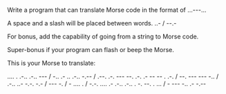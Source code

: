 Write a program that can translate Morse code in the format of ...---...

A space and a slash will be placed between words.   ..- / --.-

For bonus, add the capability of going from a string to Morse code.

Super-bonus if your program can flash or beep the Morse.

This is your Morse to translate:

.... . .-.. .-.. --- / -.. .- .. .-.. -.-- / .--. .-. --- --. .-. .- -- -- . .-. / --. --- --- -.. / .-.. ..- -.-. -.- / --- -. / - .... . / -.-. .... .- .-.. .-.. . -. --. . ... / - --- -.. .- -.--

